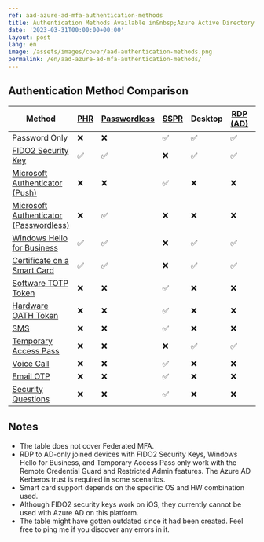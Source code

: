 ```yaml
---
ref: aad-azure-ad-mfa-authentication-methods
title: Authentication Methods Available in&nbsp;Azure Active Directory
date: '2023-03-31T00:00:00+00:00'
layout: post
lang: en
image: /assets/images/cover/aad-authentication-methods.png
permalink: /en/aad-azure-ad-mfa-authentication-methods/
---
```


## Authentication Method Comparison

| Method                                   | [PHR] | [Passwordless] | [SSPR] | Desktop | [RDP (AD)] | [RDP (AAD)] | [RADIUS] | [Mobile] | [Web] | Primary Factor | 2<sup>nd</sup> Factor |
|------------------------------------------|-------|----------------|------|-----------|------------|-------------|----------|----------|-------|----------------|------------|
| Password Only                            | ❌    |     ❌        |  ✅  |   ✅      |     ✅     |      ✅     |   ✅     |    ✅   |   ✅  |    ✅          |    ❌     |
| [FIDO2 Security Key]                     | ✅    |     ✅        |  ❌  |   ✅      |     ✅     |      ✅     |   ❌     |    ❌   |   ✅  |    ✅          |    ❌     |
| [Microsoft Authenticator (Push)]         | ❌    |     ❌        |  ✅  |   ❌      |     ❌     |      ✅     |   ✅     |    ✅   |   ✅  |    ❌          |    ✅     |
| [Microsoft Authenticator (Passwordless)] | ❌    |     ✅        |  ❌  |   ❌      |     ❌     |      ✅     |   ❌     |    ✅   |   ✅  |    ✅          |    ❌     |
| [Windows Hello for Business]             | ✅    |     ✅        |  ❌  |   ✅      |     ✅     |      ✅     |   ❌     |    ❌   |   ✅  |    ✅          |    ❌     |
| [Certificate on a Smart Card]            | ✅    |     ✅        |  ❌  |   ✅      |     ✅     |      ✅     |   ✅     |    ✅   |   ✅  |    ✅          |    ❌     |
| [Software TOTP Token]                    | ❌    |     ❌        |  ✅  |   ❌      |     ❌     |      ✅     |   ✅     |    ✅   |   ✅  |    ❌          |    ✅     |
| [Hardware OATH Token]                    | ❌    |     ❌        |  ✅  |   ❌      |     ❌     |      ✅     |   ✅     |    ✅   |   ✅  |    ❌          |    ✅     |
| [SMS]                                    | ❌    |     ❌        |  ✅  |   ❌      |     ❌     |      ✅     |   ✅     |    ✅   |   ✅  |    ✅          |    ✅     |
| [Temporary Access Pass]                  | ❌    |     ❌        |  ❌  |   ✅      |     ✅     |      ✅     |   ❌     |    ✅   |   ✅  |    ✅          |    ❌     |
| [Voice Call]                             | ❌    |     ❌        |  ✅  |   ❌      |     ❌     |      ✅     |   ✅     |    ✅   |   ✅  |    ❌          |    ✅     |
| [Email OTP]                              | ❌    |     ❌        |  ✅  |   ❌      |     ❌     |      ✅     |   ❌     |    ✅   |   ✅  |    ✅          |    ❌     |
| [Security Questions]                     | ❌    |     ❌        |  ✅  |   ❌      |     ❌     |      ❌     |   ❌     |    ❌   |   ❌  |    ❌          |    ❌     |

[RDP (AD)]: https://learn.microsoft.com/en-us/troubleshoot/windows-server/remote/understanding-remote-desktop-protocol
[RADIUS]: https://learn.microsoft.com/en-us/azure/active-directory/authentication/howto-mfa-nps-extension
[Web]: https://azure.microsoft.com/en-us/get-started/azure-portal
[Mobile]: https://www.microsoft.com/en-us/security/mobile-authenticator-app
[RDP (AAD)]: https://learn.microsoft.com/en-us/windows/client-management/connect-to-remote-aadj-pc
[SSPR]: https://learn.microsoft.com/en-us/azure/active-directory/authentication/concept-sspr-howitworks
[Passwordless]: https://learn.microsoft.com/en-us/azure/active-directory/authentication/concept-authentication-passwordless
[PHR]: https://learn.microsoft.com/en-us/azure/active-directory/authentication/concept-authentication-strengths#authentication-strengths
[FIDO2 Security Key]: https://learn.microsoft.com/en-us/azure/active-directory/authentication/concept-authentication-passwordless#fido2-security-keys
[Microsoft Authenticator (Push)]:https://learn.microsoft.com/en-us/azure/active-directory/authentication/concept-authentication-authenticator-app#notification-through-mobile-app
[Microsoft Authenticator (Passwordless)]: https://learn.microsoft.com/en-us/azure/active-directory/authentication/concept-authentication-authenticator-app#passwordless-sign-in
[Windows Hello for Business]:https://learn.microsoft.com/en-us/azure/active-directory/authentication/concept-authentication-passwordless#windows-hello-for-business
[Certificate on a Smart Card]: https://learn.microsoft.com/en-us/azure/active-directory/authentication/concept-certificate-based-authentication
[Software TOTP Token]: https://learn.microsoft.com/en-us/azure/active-directory/authentication/concept-authentication-oath-tokens#oath-software-tokens
[Hardware OATH Token]: https://learn.microsoft.com/en-us/azure/active-directory/authentication/concept-authentication-oath-tokens#oath-hardware-tokens-preview
[SMS]: https://learn.microsoft.com/en-us/azure/active-directory/authentication/howto-authentication-sms-signin
[Temporary Access Pass]: https://learn.microsoft.com/en-us/azure/active-directory/authentication/howto-authentication-temporary-access-pass
[Voice Call]: https://learn.microsoft.com/en-us/azure/active-directory/authentication/concept-authentication-phone-options#phone-call-verification
[Email OTP]: https://learn.microsoft.com/en-us/azure/active-directory/external-identities/one-time-passcode
[Security Questions]: https://learn.microsoft.com/en-us/azure/active-directory/authentication/concept-authentication-security-questions

## Notes

- The table does not cover Federated MFA.
- RDP to AD-only joined devices with FIDO2 Security Keys, Windows Hello for Business, and Temporary Access Pass only work with the Remote Credential Guard and Restricted Admin features. The Azure AD Kerberos trust is required in some scenarios.
- Smart card support depends on the specific OS and HW combination used.
- Although FIDO2 security keys work on iOS, they currently cannot be used with Azure AD on this platform.
- The table might have gotten outdated since it had been created. Feel free to ping me if you discover any errors in it.